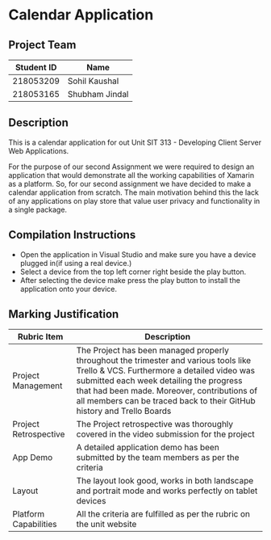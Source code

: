 # Calendar Application

## Project Team

| Student ID | Name           |
|------------|----------------|
| 218053209  | Sohil Kaushal  |
| 218053165  | Shubham Jindal |

## Description

This is a calendar application for out Unit SIT 313 - Developing Client Server Web Applications.

For the purpose of our second Assignment we were required to design an application that would demonstrate all the working capabilities of Xamarin as a platform. So, for our second assignment we have decided to make a calendar application from scratch. The main motivation behind this the lack of any applications on play store that value user privacy and functionality in a single package.

## Compilation Instructions

- Open the application in Visual Studio and make sure you have a device plugged in(if using a real device.)
- Select a device from the top left corner right beside the play button.
- After selecting the device make press the play button to install the application onto your device. 

## Marking Justification

| Rubric Item           | Description                                                                                                                                                                                                                                                                                              |
|-----------------------|----------------------------------------------------------------------------------------------------------------------------------------------------------------------------------------------------------------------------------------------------------------------------------------------------------|
| Project Management    | The Project has been managed properly throughout the trimester and various tools like Trello  & VCS. Furthermore a detailed video was submitted each week detailing the progress that had been made. Moreover, contributions of all members can be traced back to their GitHub history and Trello Boards |
| Project Retrospective | The Project retrospective was thoroughly covered in the video submission for the project                                                                                                                                                                                                                 |
| App Demo              | A detailed application demo has been submitted by the team members as per the criteria                                                                                                                                                                                                                   |
| Layout                | The layout look good, works in both landscape and portrait mode and works perfectly on tablet devices                                                                                                                                                                                                    |
| Platform Capabilities | All the criteria are fulfilled as per the rubric on the unit website                                                                                                                                                                                                                                     |


